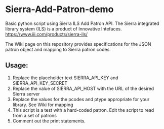 # Sierra-Add-Patron-demo
Basic python script using Sierra ILS Add Patron API. The Sierra integrated library system (ILS) is a product of Innovative Intefaces.
https://www.iii.com/products/sierra-ils/

The Wiki page on this repository provides specifications for the JSON patron object and mapping to Sierra patron codes.

## Usage:
1. Replace the placeholder text SIERRA_API_KEY and SIERRA_API_KEY_SECRET
2. Replace the value of SIERRA_API_HOST with the URL of the desired Sierra server
3. Replace the values for the pcodes and ptype appropriate for your library. See Wiki for mapping
4. This script is a test with a hard-coded patron. Edit the script to read from a set of patrons
5. Comment out the print statements.
